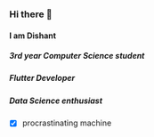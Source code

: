 ### Hi there 👋
#### I am Dishant
##### 3rd year Computer Science student 
##### Flutter Developer
##### Data Science enthusiast
- [x] procrastinating machine
